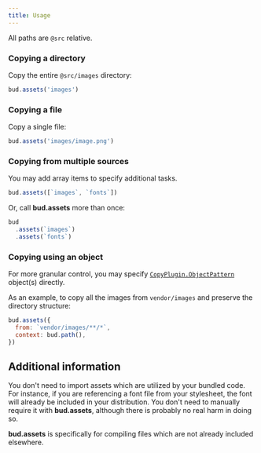 ```yaml
---
title: Usage
---
```


All paths are `@src` relative.

### Copying a directory

Copy the entire `@src/images` directory:

```js title=bud.config.js
bud.assets('images')
```

### Copying a file

Copy a single file:

```js title=bud.config.js
bud.assets('images/image.png')
```

### Copying from multiple sources

You may add array items to specify additional tasks.

```ts title='bud.config.mjs'
bud.assets([`images`, `fonts`])
```

Or, call **bud.assets** more than once:

```ts title=bud.config.js
bud
  .assets(`images`)
  .assets(`fonts`)
```

### Copying using an object

For more granular control, you may specify [`CopyPlugin.ObjectPattern`](https://github.com/webpack-contrib/copy-webpack-plugin#patterns) object(s) directly.

As an example, to copy all the images from `vendor/images` and preserve the directory structure:

```js title=bud.config.js
bud.assets({
  from: `vendor/images/**/*`,
  context: bud.path(),
})
```

## Additional information

You don't need to import assets which are utilized by your bundled code. For instance,
if you are referencing a font file from your stylesheet, the font will already be included
in your distribution. You don't need to manually require it with **bud.assets**, although
there is probably no real harm in doing so.

**bud.assets** is specifically for compiling files which are not already included elsewhere.
